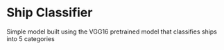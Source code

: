 # Ship Classifier
Simple model built using the VGG16 pretrained model that classifies ships into 5 categories